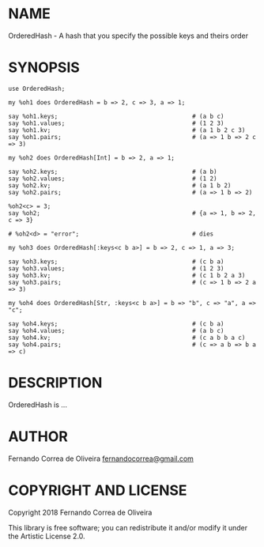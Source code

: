 NAME
====

OrderedHash - A hash that you specify the possible keys and theirs order

SYNOPSIS
========

```perl6
use OrderedHash;

my %oh1 does OrderedHash = b => 2, c => 3, a => 1;

say %oh1.keys;                                      # (a b c)
say %oh1.values;                                    # (1 2 3)
say %oh1.kv;                                        # (a 1 b 2 c 3)
say %oh1.pairs;                                     # (a => 1 b => 2 c => 3)

my %oh2 does OrderedHash[Int] = b => 2, a => 1;

say %oh2.keys;                                      # (a b)
say %oh2.values;                                    # (1 2)
say %oh2.kv;                                        # (a 1 b 2)
say %oh2.pairs;                                     # (a => 1 b => 2)

%oh2<c> = 3;
say %oh2;                                           # {a => 1, b => 2, c => 3}

# %oh2<d> = "error";                                # dies

my %oh3 does OrderedHash[:keys<c b a>] = b => 2, c => 1, a => 3;

say %oh3.keys;                                      # (c b a)
say %oh3.values;                                    # (1 2 3)
say %oh3.kv;                                        # (c 1 b 2 a 3)
say %oh3.pairs;                                     # (c => 1 b => 2 a => 3)

my %oh4 does OrderedHash[Str, :keys<c b a>] = b => "b", c => "a", a => "c";

say %oh4.keys;                                      # (c b a)
say %oh4.values;                                    # (a b c)
say %oh4.kv;                                        # (c a b b a c)
say %oh4.pairs;                                     # (c => a b => b a => c)
```

DESCRIPTION
===========

OrderedHash is ...

AUTHOR
======

Fernando Correa de Oliveira <fernandocorrea@gmail.com>

COPYRIGHT AND LICENSE
=====================

Copyright 2018 Fernando Correa de Oliveira

This library is free software; you can redistribute it and/or modify it under the Artistic License 2.0.

